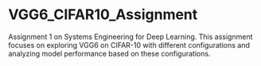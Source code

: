 # VGG6_CIFAR10_Assignment
Assignment 1 on Systems Engineering for Deep Learning. This assignment focuses on exploring VGG6 on CIFAR-10 with different configurations and analyzing model performance based on these configurations.

